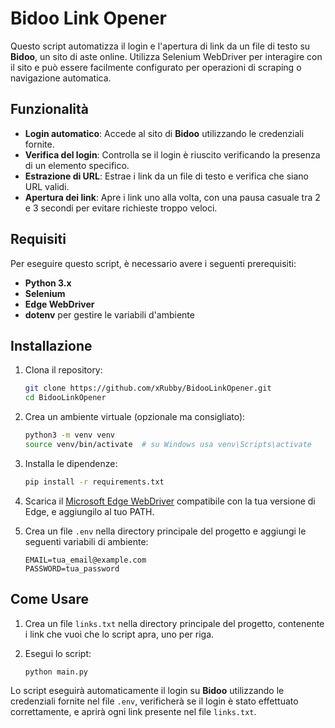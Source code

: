 # Bidoo Link Opener

Questo script automatizza il login e l'apertura di link da un file di testo su **Bidoo**, un sito di aste online. Utilizza Selenium WebDriver per interagire con il sito e può essere facilmente configurato per operazioni di scraping o navigazione automatica.

## Funzionalità

- **Login automatico**: Accede al sito di **Bidoo** utilizzando le credenziali fornite.
- **Verifica del login**: Controlla se il login è riuscito verificando la presenza di un elemento specifico.
- **Estrazione di URL**: Estrae i link da un file di testo e verifica che siano URL validi.
- **Apertura dei link**: Apre i link uno alla volta, con una pausa casuale tra 2 e 3 secondi per evitare richieste troppo veloci.

## Requisiti

Per eseguire questo script, è necessario avere i seguenti prerequisiti:

- **Python 3.x**
- **Selenium**
- **Edge WebDriver**
- **dotenv** per gestire le variabili d'ambiente

## Installazione

1. Clona il repository:

    ```bash
    git clone https://github.com/xRubby/BidooLinkOpener.git
    cd BidooLinkOpener
    ```

2. Crea un ambiente virtuale (opzionale ma consigliato):

    ```bash
    python3 -m venv venv
    source venv/bin/activate  # su Windows usa venv\Scripts\activate
    ```

3. Installa le dipendenze:

    ```bash
    pip install -r requirements.txt
    ```

4. Scarica il [Microsoft Edge WebDriver](https://developer.microsoft.com/en-us/microsoft-edge/tools/webdriver/) compatibile con la tua versione di Edge, e aggiungilo al tuo PATH.

5. Crea un file `.env` nella directory principale del progetto e aggiungi le seguenti variabili di ambiente:

    ```
    EMAIL=tua_email@example.com
    PASSWORD=tua_password
    ```

## Come Usare

1. Crea un file `links.txt` nella directory principale del progetto, contenente i link che vuoi che lo script apra, uno per riga.
2. Esegui lo script:

    ```bash
    python main.py
    ```

Lo script eseguirà automaticamente il login su **Bidoo** utilizzando le credenziali fornite nel file `.env`, verificherà se il login è stato effettuato correttamente, e aprirà ogni link presente nel file `links.txt`.
